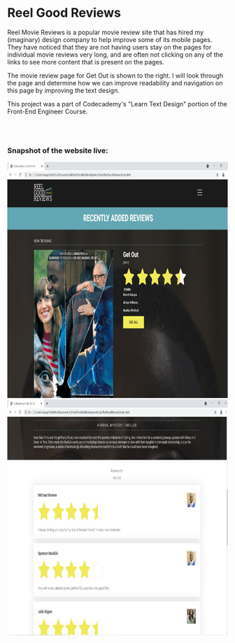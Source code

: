 <body>
    <h1>Reel Good Reviews</h1>
<p>Reel Movie Reviews is a popular movie review site that has hired my (imaginary) design company to help improve some of its mobile pages. They have noticed that they are not having users stay on the pages for individual movie reviews very long, and are often not clicking on any of the links to see more content that is present on the pages.</p>

<p>The movie review page for Get Out is shown to the right. I will look through the page and determine how we can improve readability and navigation on this page by improving the text design.</p>
    
<p>This project was a part of Codecademy's "Learn Text Design" portion of the Front-End Engineer Course.</p>
<br>
<br>
<h3> Snapshot of the website live:</h3>
<img src="ReelGoodReviews.JPG" alt="" height=540px width=540px>
<img src="ReelGoodReviews2.JPG" alt="" height=540px width=540px>

</body>
